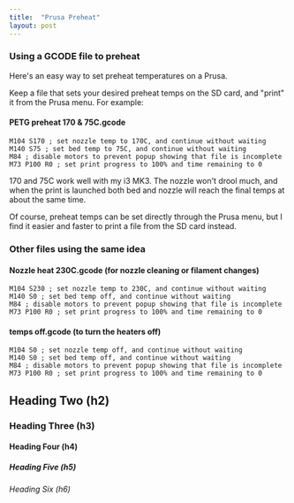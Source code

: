 ```yaml
---
title:  "Prusa Preheat"
layout: post
---
```


### Using a GCODE file to preheat

Here's an easy way to set preheat temperatures on a Prusa.

Keep a file that sets your desired preheat temps on the SD card, and "print" it from the Prusa menu.  For example:

#### PETG preheat 170 & 75C.gcode
````
M104 S170 ; set nozzle temp to 170C, and continue without waiting
M140 S75 ; set bed temp to 75C, and continue without waiting
M84 ; disable motors to prevent popup showing that file is incomplete
M73 P100 R0 ; set print progress to 100% and time remaining to 0
````

170 and 75C work well with my i3 MK3.  The nozzle won't drool much, and when the print is launched both bed and nozzle will reach the final temps at about the same time.


Of course, preheat temps can be set directly through the Prusa menu, but I find it easier and faster to print a file from the SD card instead.



### Other files using the same idea
 
#### Nozzle heat 230C.gcode (for nozzle cleaning or filament changes)
````
M104 S230 ; set nozzle temp to 230C, and continue without waiting
M140 S0 ; set bed temp off, and continue without waiting
M84 ; disable motors to prevent popup showing that file is incomplete
M73 P100 R0 ; set print progress to 100% and time remaining to 0
````

#### temps off.gcode (to turn the heaters off)
````
M104 S0 ; set nozzle temp off, and continue without waiting
M140 S0 ; set bed temp off, and continue without waiting
M84 ; disable motors to prevent popup showing that file is incomplete
M73 P100 R0 ; set print progress to 100% and time remaining to 0
````



## Heading Two (h2)

### Heading Three (h3)

#### Heading Four (h4)

##### Heading Five (h5)

###### Heading Six (h6)
